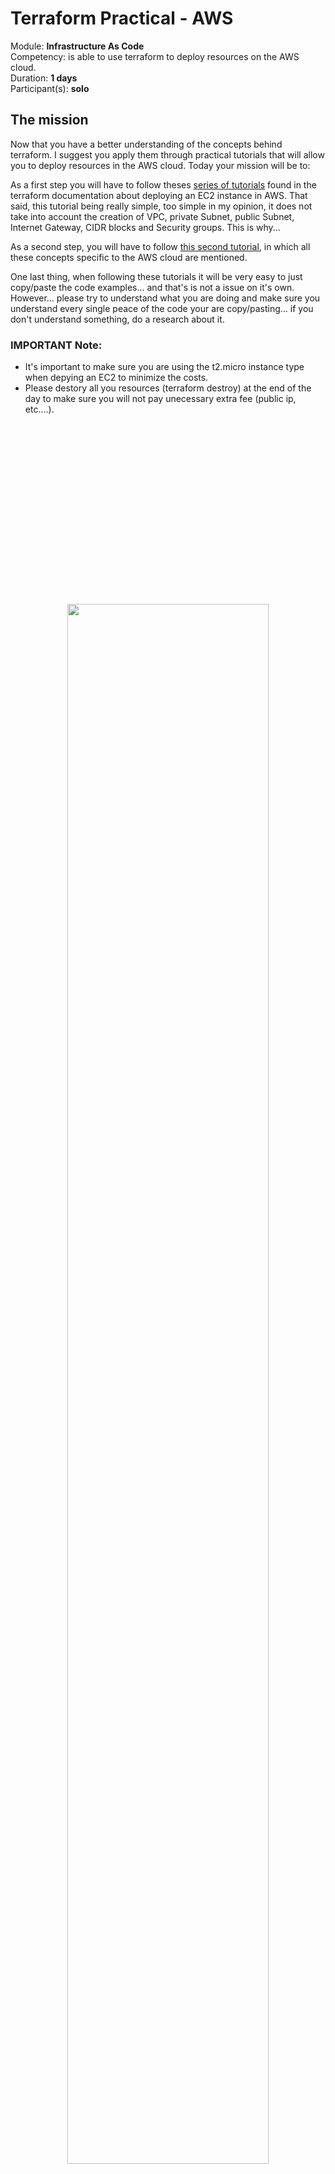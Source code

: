 # Terraform Practical - AWS

Module: **Infrastructure As Code** </br>
Competency: is able to use terraform to deploy resources on the AWS cloud.</br>
Duration: **1 days** </br>
Participant(s): **solo** </br>

## The mission

Now that you have a better understanding of the concepts behind terraform. I suggest you apply them through practical tutorials that will allow you to deploy resources in the AWS cloud.
Today your mission will be to:

As a first step you will have to follow theses [series of  tutorials](https://learn.hashicorp.com/collections/terraform/aws-get-started) found in the terraform documentation about deploying an EC2 instance in AWS. That said, this tutorial being really simple, too simple in my opinion, it does not take into account the creation of VPC, private Subnet, public Subnet, Internet Gateway, CIDR blocks and Security groups. This is why...

As a second step, you will have to follow [this second tutorial](https://awstip.com/how-to-create-custom-ec2-vpcs-in-aws-using-terraform-df647fc36503), in which all these concepts specific to the AWS cloud are mentioned.

One last thing, when following these tutorials it will be very easy to just copy/paste the code examples... and that's is not a issue on it's own. However... please try to understand what you are doing and make sure you understand every single peace of the code your are copy/pasting... if you don't understand something, do a research about it.


### **IMPORTANT Note:**

- It's important to make sure you are using the t2.micro instance type when depying an EC2 to minimize the costs.
- Please destory all you resources (terraform destroy) at the end of the day to make sure you will not pay unecessary extra fee (public ip, etc....).


<br />
<br />
<br />
<br />
<br />
<br />
<br />
<br />
<br />
<br />
<br />
<br />
<br />
<br />
<br />
<br />
<br />


<center><img src="https://i.redd.it/0ual75xi5ri01.jpg" style="margin: 0 auto" width="80%"></center>